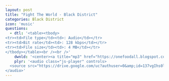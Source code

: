 ```yaml
---
layout: post
title: "Fight The World - Black District"
categories: Black District
icon: 'music'
questions:
  - dtl: '<table><tbody>
<tr><td>File type</td><td>: Audio</td></tr>
<tr><td>Bit rate</td><td>: 128 kbps</td></tr>
<tr><td>File size</td><td>: 4 MB</td></tr>
</tbody></table><br /><br />'
    dwnld: '<center><a title="mp3" href="https://onefoodall.blogspot.com/2019/09/blog-post_15.html?u=U2FsdGVkX19MZbWnB9a1JVo0IMhksXYK%2FY2Zk4SqMs54lE9%2FaCWxhU0Cm2CJ0pWRseR2lG2YdyvcwV8Qkhc9FEyCRQmZivpNg4QRKplYgPPKRfrePaKB3W7G0xTbjo82dBjRMvL2NpdqXsdXwh8xtVJVvcYboiR5o%2BLPLnvhEv32IPVOlHR2zzkKYr3cfn56" class="ut" target="_blank"><span class="feather-icon icon-download"> Download</span></a></center><br /><br />'
    plyr: '<audio class="js-player" controls>
  <source src="https://drive.google.com/uc?authuser=0&amp;id=137vgIhs0ls6JwlNS1JfuovOOQ-UASqli&amp;export=download" type="audio/mp3">
</audio>'
---
```

